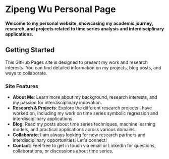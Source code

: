# Zipeng Wu Personal Page

**Welcome to my personal website, showcasing my academic journey, research, and projects related to time series analysis and interdisciplinary applications.**

## Getting Started

This GitHub Pages site is designed to present my work and research interests. You can find detailed information on my projects, blog posts, and ways to collaborate.

### Site Features
- **About Me**: Learn more about my background, research interests, and my passion for interdisciplinary innovation.
- **Research & Projects**: Explore the different research projects I have worked on, including my work on time series symbolic regression and interdisciplinary applications.
- **Blog**: Read my posts about time series techniques, machine learning models, and practical applications across various domains.
- **Collaborate**: I am always looking for new research partners and interdisciplinary opportunities. Let's connect!
- **Contact**: Feel free to get in touch via email or LinkedIn for questions, collaborations, or discussions about time series.

